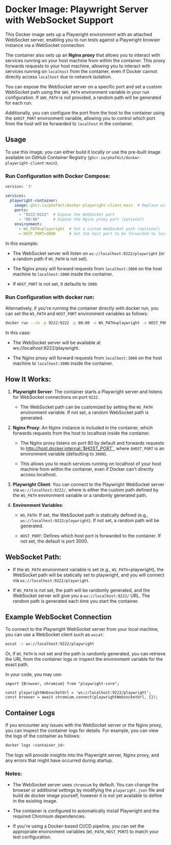 Docker Image: Playwright Server with WebSocket Support
======================================================

This Docker image sets up a Playwright environment with an attached WebSocket server, enabling you to run tests against a Playwright browser instance via a WebSocket connection.

The container also sets up an **Nginx proxy** that allows you to interact with services running on your host machine from within the container. This proxy forwards requests to your host machine, allowing you to interact with services running on `localhost` from the container, even if Docker cannot directly access `localhost` due to network isolation.

You can expose the WebSocket server on a specific port and set a custom WebSocket path using the `$WS_PATH` environment variable in your run configuration. If `$WS_PATH` is not provided, a random path will be generated for each run.

Additionally, you can configure the port from the host to the container using the `$HOST_PORT` environment variable, allowing you to control which port from the host will be forwarded to `localhost` in the container.

**Usage**
---------

To use this image, you can either build it locally or use the pre-built image available on GitHub Container Registry (`ghcr.io/phaf4it/docker-playwright-client:main`).

### **Run Configuration with Docker Compose:**

```yaml
version: '3'

services:
  playwright-container:
    image: ghcr.io/phaf4it/docker-playwright-client:main  # Replace with your image tag
    ports:
      - "9222:9222"  # Expose the WebSocket port
      - "80:80"      # Expose the Nginx proxy port (optional)
    environment:
      - WS_PATH=playwright  # Set a custom WebSocket path (optional)
      - HOST_PORT=3000      # Set the host port to be forwarded to localhost (optional)
```

In this example:

*   The WebSocket server will listen on `ws://localhost:9222/playwright` (or a random path if `WS_PATH` is not set).

*   The Nginx proxy will forward requests from `localhost:3000` on the host machine to `localhost:3000` inside the container.

*   If `HOST_PORT` is not set, it defaults to `3000`.


### **Run Configuration with docker run:**

Alternatively, if you're running the container directly with docker run, you can set the `WS_PATH` and `HOST_PORT` environment variables as follows:

```bash
docker run --rm -p 9222:9222 -p 80:80 -e WS_PATH=playwright -e HOST_PORT=3000 ghcr.io/phaf4it/docker-playwright-client:main
```

In this case:

*   The WebSocket server will be available at ws://localhost:9222/playwright.

*   The Nginx proxy will forward requests from `localhost:3000` on the host machine to `localhost:3000` inside the container.


How It Works:
-------------

1.  **Playwright Server**: The container starts a Playwright server and listens for WebSocket connections on port `9222`.

    *   The WebSocket path can be customized by setting the `WS_PATH` environment variable. If not set, a random WebSocket path is generated.

2.  **Nginx Proxy**: An Nginx instance is included in the container, which forwards requests from the host to localhost inside the container.

    *   The Nginx proxy listens on port 80 by default and forwards requests to http://host.docker.internal:`$HOST_PORT`, where `$HOST_PORT` is an environment variable (defaulting to `3000`).

    *   This allows you to reach services running on localhost of your host machine from within the container, even if Docker can't directly access localhost.

3.  **Playwright Client**: You can connect to the Playwright WebSocket server via `ws://localhost:9222/`, where is either the custom path defined by the `WS_PATH` environment variable or a randomly generated path.

4.  **Environment Variables**:

    *   `WS_PATH`: If set, the WebSocket path is statically defined (e.g., `ws://localhost:9222/playwright`). If not set, a random path will be generated.

    *   `HOST_PORT`: Defines which host port is forwarded to the container. If not set, the default is port 3000.


WebSocket Path:
---------------

*   If the `WS_PATH` environment variable is set (e.g., `WS_PATH`=playwright), the WebSocket path will be statically set to playwright, and you will connect via `ws://localhost:9222/playwright`.

*   If `WS_PATH` is not set, the path will be randomly generated, and the WebSocket server will give you a `ws://localhost:9222/` URL. The random path is generated each time you start the container.


Example WebSocket Connection
----------------------------

To connect to the Playwright WebSocket server from your local machine, you can use a WebSocket client such as `wscat`:

```bash
wscat -c ws://localhost:9222/playwright
```
Or, if `WS_PATH` is not set and the path is randomly generated, you can retrieve the URL from the container logs or inspect the environment variable for the exact path.

In your code, you may use:

```ecmascript 6
import {Browser, chromium} from "playwright-core";

const playwrightWebsocketUrl = 'ws://localhost:9222/playwright';
const browser = await chromium.connect(playwrightWebsocketUrl, {});
```

Container Logs
--------------

If you encounter any issues with the WebSocket server or the Nginx proxy, you can inspect the container logs for details. For example, you can view the logs of the container as follows:

```bash
docker logs <container_id>
```
The logs will provide insights into the Playwright server, Nginx proxy, and any errors that might have occurred during startup.

### Notes:

*   The WebSocket server uses `chromium` by default. You can change the browser or additional settings by modifying the `playwright.json` file and build de docker image yourself, however it is not yet available to define in the existing image.

*   The container is configured to automatically install Playwright and the required Chromium dependencies.

*   If you're using a Docker-based CI/CD pipeline, you can set the appropriate environment variables (`WS_PATH`, `HOST_PORT`) to match your test configuration.